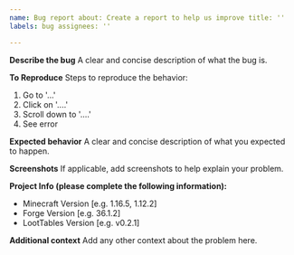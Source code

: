 ```yaml
---
name: Bug report about: Create a report to help us improve title: ''
labels: bug assignees: ''

---
```


**Describe the bug**
A clear and concise description of what the bug is.

**To Reproduce**
Steps to reproduce the behavior:

1. Go to '...'
2. Click on '....'
3. Scroll down to '....'
4. See error

**Expected behavior**
A clear and concise description of what you expected to happen.

**Screenshots**
If applicable, add screenshots to help explain your problem.

**Project Info (please complete the following information):**

- Minecraft Version [e.g. 1.16.5, 1.12.2]
- Forge Version [e.g. 36.1.2]
- LootTables Version [e.g. v0.2.1]

**Additional context**
Add any other context about the problem here.
